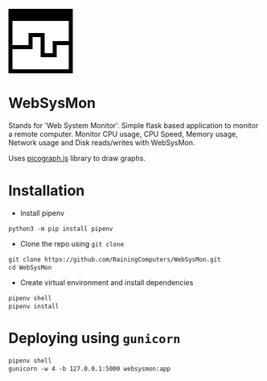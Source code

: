 ![project logo](/icon128.png)

# WebSysMon
Stands for 'Web System Monitor'. Simple flask based application to monitor a remote computer.
Monitor CPU usage, CPU Speed, Memory usage, Network usage and Disk reads/writes with WebSysMon.

Uses [picograph.js](https://github.com/RainingComputers/picograph.js) library to draw graphs.

# Installation
+ Install pipenv
```
python3 -m pip install pipenv
```
+ Clone the repo using `git clone`
```
git clone https://github.com/RainingComputers/WebSysMon.git
cd WebSysMon
```
+ Create virtual environment and install dependencies
```
pipenv shell
pipenv install
```
# Deploying using `gunicorn`
```
pipenv shell
gunicorn -w 4 -b 127.0.0.1:5000 websysmon:app
```




